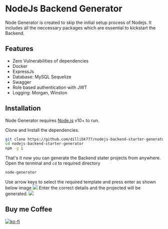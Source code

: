 # NodeJs Backend Generator

Node Generator is created to skip the initial setup process of Nodejs. It includes all the neccessary packages which are essential to kickstart the Backend.

## Features

- Zero Vulnerabilities of dependencies
- Docker
- ExpressJs
- Database: MySQL Sequelize
- Swagger 
- Role based authentication with JWT
- Logging: Morgan, Winston


## Installation

Node Generator requires [Node.js](https://nodejs.org/) v10+ to run.

Clone and Install the dependencies.

```sh
git clone https://github.com/dillibk777/nodejs-backend-starter-generator.git
cd nodejs-backend-starter-generator
npm -g i
```
That's it now you can generate the Backend stater projects from anywhere.
Open the terminal and ```cd``` to required directory

```sh
node-generator
```
Use arrow keys to select the required template and press enter as shown below image
![](https://user-images.githubusercontent.com/29474650/193395787-8713983b-2b9f-4731-b295-1b527fad06cd.png)
Enter the correct details and the projected will be generated.
![](https://user-images.githubusercontent.com/29474650/193385976-a863c310-a5a9-444a-a5ef-9c8250a79e95.png)

## Buy me Coffee
[![ko-fi](https://ko-fi.com/img/githubbutton_sm.svg)](https://ko-fi.com/dillibabukadati)
